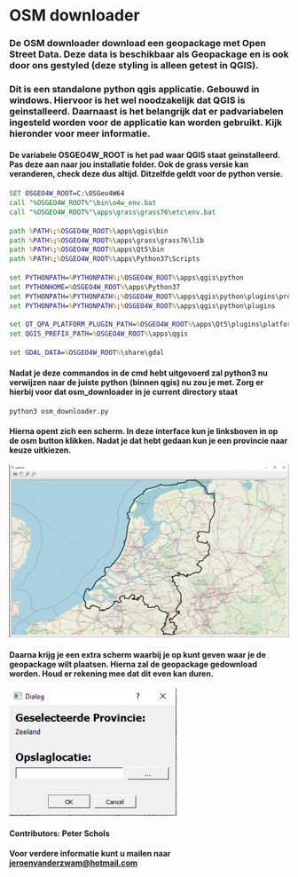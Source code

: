 # OSM downloader

### De OSM downloader download een geopackage met Open Street Data. Deze data is beschikbaar als Geopackage en is ook door ons gestyled (deze styling is alleen getest in QGIS).

### Dit is een standalone python qgis applicatie. Gebouwd in windows. Hiervoor is het wel noodzakelijk dat QGIS is geinstalleerd. Daarnaast is het belangrijk dat er padvariabelen ingesteld worden voor de applicatie kan worden gebruikt. Kijk hieronder voor meer informatie.

#### De variabele OSGEO4W_ROOT is het pad waar QGIS staat geinstalleerd. Pas deze aan naar jou installatie folder. Ook de grass versie kan veranderen, check deze dus altijd. Ditzelfde geldt voor de python versie. 

```cmd
SET OSGEO4W_ROOT=C:\OSGeo4W64
call "%OSGEO4W_ROOT%"\bin\o4w_env.bat
call "%OSGEO4W_ROOT%"\apps\grass\grass76\etc\env.bat

path %PATH%;%OSGEO4W_ROOT%\apps\qgis\bin
path %PATH%;%OSGEO4W_ROOT%\apps\grass\grass76\lib
path %PATH%;%OSGEO4W_ROOT%\apps\Qt5\bin
path %PATH%;%OSGEO4W_ROOT%\apps\Python37\Scripts

set PYTHONPATH=%PYTHONPATH%;%OSGEO4W_ROOT%\apps\qgis\python
set PYTHONHOME=%OSGEO4W_ROOT%\apps\Python37
set PYTHONPATH=%PYTHONPATH%;%OSGEO4W_ROOT%\apps\qgis\python\plugins\processing
set PYTHONPATH=%PYTHONPATH%;%OSGEO4W_ROOT%\apps\qgis\python\plugins

set QT_QPA_PLATFORM_PLUGIN_PATH=%OSGEO4W_ROOT%\apps\Qt5\plugins\platforms
set QGIS_PREFIX_PATH=%OSGEO4W_ROOT%\apps\qgis

set GDAL_DATA=%OSGEO4W_ROOT%\share\gdal
```

#### Nadat je deze commandos in de cmd hebt uitgevoerd zal python3 nu verwijzen naar de juiste python (binnen qgis) nu zou je met. Zorg er hierbij voor dat osm_downloader in je current directory staat
    python3 osm_downloader.py

#### Hierna opent zich een scherm. In deze interface kun je linksboven in op de osm button klikken. Nadat je dat hebt gedaan kun je een provincie naar keuze uitkiezen. 

![Image description](https://github.com/jeroenvanderzwam/qgispython_standalone/blob/master/readme_afbeeldingen/hoofdscherm.PNG)

#### Daarna krijg je een extra scherm waarbij je op kunt geven waar je de geopackage wilt plaatsen. Hierna zal de geopackage gedownload worden. Houd er rekening mee dat dit even kan duren.

![Image description](https://github.com/jeroenvanderzwam/qgispython_standalone/blob/master/readme_afbeeldingen/extra_scherm.PNG)

#### Contributors: Peter Schols

#### Voor verdere informatie kunt u mailen naar jeroenvanderzwam@hotmail.com